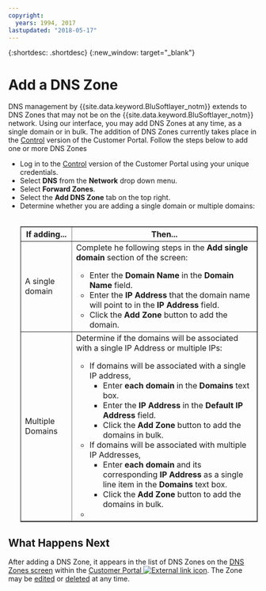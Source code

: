 ```yaml
---
copyright:
  years: 1994, 2017
lastupdated: "2018-05-17"
---
```


{:shortdesc: .shortdesc}
{:new_window: target="_blank"}

# Add a DNS Zone

DNS management by {{site.data.keyword.BluSoftlayer_notm}} extends to DNS Zones that may not be on the {{site.data.keyword.BluSoftlayer_notm}} network. Using our interface, you may add DNS Zones at any time, as a single domain or in bulk. The addition of DNS Zones currently takes place in the [Control](https://control.softlayer.com/) version of the Customer Portal. Follow the steps below to add one or more DNS Zones

* Log in to the [Control](https://control.softlayer.com/) version of the Customer Portal using your unique credentials.
* Select **DNS** from the **Network** drop down menu.
* Select **Forward Zones**.
* Select the **Add DNS Zone** tab on the top right.
* Determine whether you are adding a single domain or multiple domains:<br> <br><table border="1"><tbody><tr><th>If adding...</th><th>Then...</th></tr><tr><td>A single domain</td><td>Complete he following steps in the <strong>Add single domain</strong> section of the screen:<br> <ul><li>Enter the <strong>Domain Name</strong> in the <strong>Domain Name</strong> field.</li><li>Enter the <strong>IP Address</strong> that the domain name will point to in the <strong>IP Address</strong> field.</li><li>Click the <strong>Add Zone</strong> button to add the domain.<br> </li></ul></td></tr><tr><td>Multiple Domains</td><td>Determine if the domains will be associated with a single IP Address or multiple IPs:<br> <p> </p><p> </p><p> </p><p> </p><ul><li>If domains will be associated with a single IP address,<ul><li>Enter <strong>each domain</strong> in the <strong>Domains</strong> text box.</li><li>Enter the <strong>IP Address</strong> in the <strong>Default IP Address</strong> field.</li><li>Click the <strong>Add Zone</strong> button to add the domains in bulk.</li></ul></li><li>If domains will be associated with multiple IP Addresses,<ul><li>Enter <strong>each domain</strong> and its corresponding <strong>IP Address</strong> as a single line item in the <strong>Domains</strong> text box.</li><li>Click the <strong>Add Zone</strong> button to add the domains in bulk.</li></ul></li><li> </li></ul></td></tr></tbody></table>

## What Happens Next

After adding a DNS Zone, it appears in the list of DNS Zones on the [DNS Zones screen](use-dns-zones-screen.html) within the [Customer Portal ![External link icon](../../icons/launch-glyph.svg "External link icon")](https://control.softlayer.com/). The Zone may be [edited](edit-dns-zone-record.html) or [deleted](delete-dns-zone.html) at any time.
